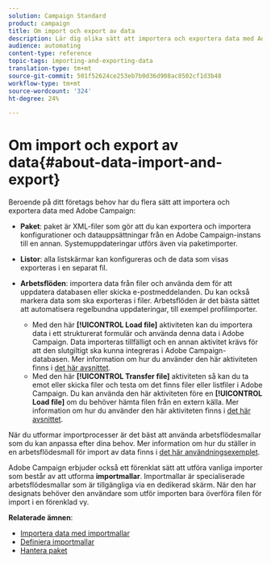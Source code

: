 ```yaml
---
solution: Campaign Standard
product: campaign
title: Om import och export av data
description: Lär dig olika sätt att importera och exportera data med Adobe Campaign.
audience: automating
content-type: reference
topic-tags: importing-and-exporting-data
translation-type: tm+mt
source-git-commit: 501f52624ce253eb7b0d36d908ac8502cf1d3b48
workflow-type: tm+mt
source-wordcount: '324'
ht-degree: 24%

---
```



# Om import och export av data{#about-data-import-and-export}

Beroende på ditt företags behov har du flera sätt att importera och exportera data med Adobe Campaign:

* **Paket**: paket är XML-filer som gör att du kan exportera och importera konfigurationer och datauppsättningar från en Adobe Campaign-instans till en annan. Systemuppdateringar utförs även via paketimporter.
* **Listor**: alla listskärmar kan konfigureras och de data som visas exporteras i en separat fil.
* **Arbetsflöden**: importera data från filer och använda dem för att uppdatera databasen eller skicka e-postmeddelanden. Du kan också markera data som ska exporteras i filer. Arbetsflöden är det bästa sättet att automatisera regelbundna uppdateringar, till exempel profilimporter.

   * Med den här **[!UICONTROL Load file]** aktiviteten kan du importera data i ett strukturerat formulär och använda denna data i Adobe Campaign.  Data importeras tillfälligt och en annan aktivitet krävs för att den slutgiltigt ska kunna integreras i Adobe Campaign-databasen. Mer information om hur du använder den här aktiviteten finns i [det här avsnittet](../../automating/using/load-file.md).
   * Med den här **[!UICONTROL Transfer file]** aktiviteten så kan du ta emot eller skicka filer och testa om det finns filer eller listfiler i Adobe Campaign. Du kan använda den här aktiviteten före en **[!UICONTROL Load file]** om du behöver hämta filen från en extern källa. Mer information om hur du använder den här aktiviteten finns i [det här avsnittet](../../automating/using/transfer-file.md).

När du utformar importprocesser är det bäst att använda arbetsflödesmallar som du kan anpassa efter dina behov. Mer information om hur du ställer in en arbetsflödesmall för import av data finns i [det här användningsexemplet](../../automating/using/creating-import-workflow-templates.md).

Adobe Campaign erbjuder också ett förenklat sätt att utföra vanliga importer som består av att utforma **importmallar**. Importmallar är specialiserade arbetsflödesmallar som är tillgängliga via en dedikerad skärm. När den har designats behöver den användare som utför importen bara överföra filen för import i en förenklad vy.

**Relaterade ämnen**:

* [Importera data med importmallar](../../automating/using/importing-data-with-import-templates.md)
* [Definiera importmallar](../../automating/using/importing-data-with-import-templates.md#setting-up-import-templates)
* [Hantera paket](../../automating/using/managing-packages.md)
